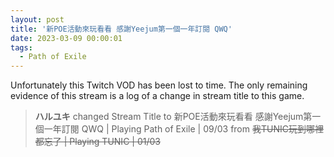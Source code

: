 ```yaml
---
layout: post
title: '新POE活動來玩看看 感謝Yeejum第一個一年訂閱 QWQ'
date: 2023-03-09 00:00:01
tags:
  - Path of Exile
---
```


Unfortunately this Twitch VOD has been lost to time. The only remaining evidence of this stream is a log of a change in
stream title to this game.

> **ハルユキ** changed Stream Title to 新POE活動來玩看看 感謝Yeejum第一個一年訂閱 QWQ &#124; Playing Path of Exile &#124; 09/03 from ~~我TUNIC玩到哪裡都忘了 &#124; Playing TUNIC &#124; 01/03~~